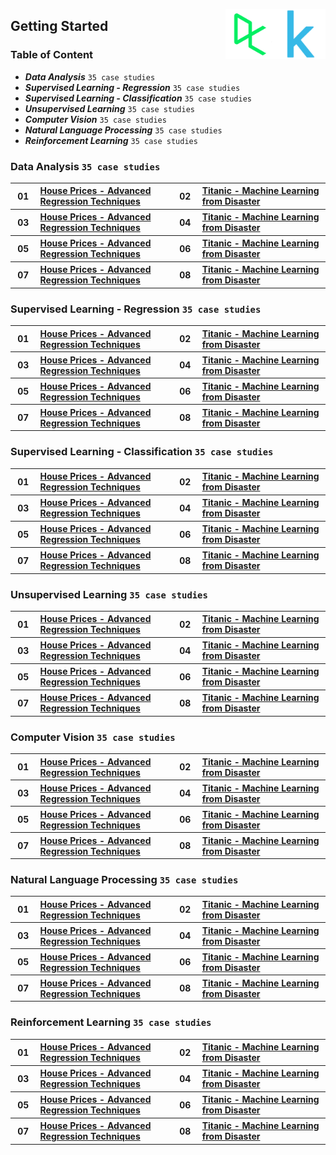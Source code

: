 <img align="right" width="80" src="/logos/kaggle.jpg"></img>
<img align="right" width="80" src="/logos/datacamp.jpg"></img>

## Getting Started

### Table of Content

- ***Data Analysis***                            `35 case studies`
- ***Supervised Learning - Regression***         `35 case studies`
- ***Supervised Learning - Classification***     `35 case studies`
- ***Unsupervised Learning***                    `35 case studies`
- ***Computer Vision***                          `35 case studies`
- ***Natural Language Processing***              `35 case studies`
- ***Reinforcement Learning***                   `35 case studies`

### Data Analysis `35 case studies`

<table>
    <tbody>
        <tr>
<th align="center" width="50px">01</th><th align="left" width="550px"><a href="https://www.kaggle.com/competitions/house-prices-advanced-regression-techniques/">House Prices - Advanced Regression Techniques</a></th>
<th align="center" width="50px">02</th><th align="left" width="550px"><a href="https://www.kaggle.com/competitions/titanic/">Titanic - Machine Learning from Disaster
</a></th>
        </tr>
        <tr>
<th align="center" width="50px">03</th><th align="left" width="550px"><a href="https://www.kaggle.com/competitions/house-prices-advanced-regression-techniques/">House Prices - Advanced Regression Techniques</a></th>
<th align="center" width="50px">04</th><th align="left" width="550px"><a href="https://www.kaggle.com/competitions/titanic/">Titanic - Machine Learning from Disaster
</a></th>
        </tr>
        <tr>
<th align="center" width="50px">05</th><th align="left" width="550px"><a href="https://www.kaggle.com/competitions/house-prices-advanced-regression-techniques/">House Prices - Advanced Regression Techniques</a></th>
<th align="center" width="50px">06</th><th align="left" width="550px"><a href="https://www.kaggle.com/competitions/titanic/">Titanic - Machine Learning from Disaster
</a></th>
        </tr>
        <tr>
<th align="center" width="50px">07</th><th align="left" width="550px"><a href="https://www.kaggle.com/competitions/house-prices-advanced-regression-techniques/">House Prices - Advanced Regression Techniques</a></th>
<th align="center" width="50px">08</th><th align="left" width="550px"><a href="https://www.kaggle.com/competitions/titanic/">Titanic - Machine Learning from Disaster
</a></th>
        </tr>
    </tbody>
</table>

### Supervised Learning - Regression `35 case studies`

<table>
    <tbody>
        <tr>
<th align="center" width="50px">01</th><th align="left" width="550px"><a href="https://www.kaggle.com/competitions/house-prices-advanced-regression-techniques/">House Prices - Advanced Regression Techniques</a></th>
<th align="center" width="50px">02</th><th align="left" width="550px"><a href="https://www.kaggle.com/competitions/titanic/">Titanic - Machine Learning from Disaster
</a></th>
        </tr>
        <tr>
<th align="center" width="50px">03</th><th align="left" width="550px"><a href="https://www.kaggle.com/competitions/house-prices-advanced-regression-techniques/">House Prices - Advanced Regression Techniques</a></th>
<th align="center" width="50px">04</th><th align="left" width="550px"><a href="https://www.kaggle.com/competitions/titanic/">Titanic - Machine Learning from Disaster
</a></th>
        </tr>
        <tr>
<th align="center" width="50px">05</th><th align="left" width="550px"><a href="https://www.kaggle.com/competitions/house-prices-advanced-regression-techniques/">House Prices - Advanced Regression Techniques</a></th>
<th align="center" width="50px">06</th><th align="left" width="550px"><a href="https://www.kaggle.com/competitions/titanic/">Titanic - Machine Learning from Disaster
</a></th>
        </tr>
        <tr>
<th align="center" width="50px">07</th><th align="left" width="550px"><a href="https://www.kaggle.com/competitions/house-prices-advanced-regression-techniques/">House Prices - Advanced Regression Techniques</a></th>
<th align="center" width="50px">08</th><th align="left" width="550px"><a href="https://www.kaggle.com/competitions/titanic/">Titanic - Machine Learning from Disaster
</a></th>
        </tr>
    </tbody>
</table>

### Supervised Learning - Classification `35 case studies`

<table>
    <tbody>
        <tr>
<th align="center" width="50px">01</th><th align="left" width="550px"><a href="https://www.kaggle.com/competitions/house-prices-advanced-regression-techniques/">House Prices - Advanced Regression Techniques</a></th>
<th align="center" width="50px">02</th><th align="left" width="550px"><a href="https://www.kaggle.com/competitions/titanic/">Titanic - Machine Learning from Disaster
</a></th>
        </tr>
        <tr>
<th align="center" width="50px">03</th><th align="left" width="550px"><a href="https://www.kaggle.com/competitions/house-prices-advanced-regression-techniques/">House Prices - Advanced Regression Techniques</a></th>
<th align="center" width="50px">04</th><th align="left" width="550px"><a href="https://www.kaggle.com/competitions/titanic/">Titanic - Machine Learning from Disaster
</a></th>
        </tr>
        <tr>
<th align="center" width="50px">05</th><th align="left" width="550px"><a href="https://www.kaggle.com/competitions/house-prices-advanced-regression-techniques/">House Prices - Advanced Regression Techniques</a></th>
<th align="center" width="50px">06</th><th align="left" width="550px"><a href="https://www.kaggle.com/competitions/titanic/">Titanic - Machine Learning from Disaster
</a></th>
        </tr>
        <tr>
<th align="center" width="50px">07</th><th align="left" width="550px"><a href="https://www.kaggle.com/competitions/house-prices-advanced-regression-techniques/">House Prices - Advanced Regression Techniques</a></th>
<th align="center" width="50px">08</th><th align="left" width="550px"><a href="https://www.kaggle.com/competitions/titanic/">Titanic - Machine Learning from Disaster
</a></th>
        </tr>
    </tbody>
</table>

### Unsupervised Learning `35 case studies`

<table>
    <tbody>
        <tr>
<th align="center" width="50px">01</th><th align="left" width="550px"><a href="https://www.kaggle.com/competitions/house-prices-advanced-regression-techniques/">House Prices - Advanced Regression Techniques</a></th>
<th align="center" width="50px">02</th><th align="left" width="550px"><a href="https://www.kaggle.com/competitions/titanic/">Titanic - Machine Learning from Disaster
</a></th>
        </tr>
        <tr>
<th align="center" width="50px">03</th><th align="left" width="550px"><a href="https://www.kaggle.com/competitions/house-prices-advanced-regression-techniques/">House Prices - Advanced Regression Techniques</a></th>
<th align="center" width="50px">04</th><th align="left" width="550px"><a href="https://www.kaggle.com/competitions/titanic/">Titanic - Machine Learning from Disaster
</a></th>
        </tr>
        <tr>
<th align="center" width="50px">05</th><th align="left" width="550px"><a href="https://www.kaggle.com/competitions/house-prices-advanced-regression-techniques/">House Prices - Advanced Regression Techniques</a></th>
<th align="center" width="50px">06</th><th align="left" width="550px"><a href="https://www.kaggle.com/competitions/titanic/">Titanic - Machine Learning from Disaster
</a></th>
        </tr>
        <tr>
<th align="center" width="50px">07</th><th align="left" width="550px"><a href="https://www.kaggle.com/competitions/house-prices-advanced-regression-techniques/">House Prices - Advanced Regression Techniques</a></th>
<th align="center" width="50px">08</th><th align="left" width="550px"><a href="https://www.kaggle.com/competitions/titanic/">Titanic - Machine Learning from Disaster
</a></th>
        </tr>
    </tbody>
</table>

### Computer Vision `35 case studies`

<table>
    <tbody>
        <tr>
<th align="center" width="50px">01</th><th align="left" width="550px"><a href="https://www.kaggle.com/competitions/house-prices-advanced-regression-techniques/">House Prices - Advanced Regression Techniques</a></th>
<th align="center" width="50px">02</th><th align="left" width="550px"><a href="https://www.kaggle.com/competitions/titanic/">Titanic - Machine Learning from Disaster
</a></th>
        </tr>
        <tr>
<th align="center" width="50px">03</th><th align="left" width="550px"><a href="https://www.kaggle.com/competitions/house-prices-advanced-regression-techniques/">House Prices - Advanced Regression Techniques</a></th>
<th align="center" width="50px">04</th><th align="left" width="550px"><a href="https://www.kaggle.com/competitions/titanic/">Titanic - Machine Learning from Disaster
</a></th>
        </tr>
        <tr>
<th align="center" width="50px">05</th><th align="left" width="550px"><a href="https://www.kaggle.com/competitions/house-prices-advanced-regression-techniques/">House Prices - Advanced Regression Techniques</a></th>
<th align="center" width="50px">06</th><th align="left" width="550px"><a href="https://www.kaggle.com/competitions/titanic/">Titanic - Machine Learning from Disaster
</a></th>
        </tr>
        <tr>
<th align="center" width="50px">07</th><th align="left" width="550px"><a href="https://www.kaggle.com/competitions/house-prices-advanced-regression-techniques/">House Prices - Advanced Regression Techniques</a></th>
<th align="center" width="50px">08</th><th align="left" width="550px"><a href="https://www.kaggle.com/competitions/titanic/">Titanic - Machine Learning from Disaster
</a></th>
        </tr>
    </tbody>
</table>

### Natural Language Processing `35 case studies`

<table>
    <tbody>
        <tr>
<th align="center" width="50px">01</th><th align="left" width="550px"><a href="https://www.kaggle.com/competitions/house-prices-advanced-regression-techniques/">House Prices - Advanced Regression Techniques</a></th>
<th align="center" width="50px">02</th><th align="left" width="550px"><a href="https://www.kaggle.com/competitions/titanic/">Titanic - Machine Learning from Disaster
</a></th>
        </tr>
        <tr>
<th align="center" width="50px">03</th><th align="left" width="550px"><a href="https://www.kaggle.com/competitions/house-prices-advanced-regression-techniques/">House Prices - Advanced Regression Techniques</a></th>
<th align="center" width="50px">04</th><th align="left" width="550px"><a href="https://www.kaggle.com/competitions/titanic/">Titanic - Machine Learning from Disaster
</a></th>
        </tr>
        <tr>
<th align="center" width="50px">05</th><th align="left" width="550px"><a href="https://www.kaggle.com/competitions/house-prices-advanced-regression-techniques/">House Prices - Advanced Regression Techniques</a></th>
<th align="center" width="50px">06</th><th align="left" width="550px"><a href="https://www.kaggle.com/competitions/titanic/">Titanic - Machine Learning from Disaster
</a></th>
        </tr>
        <tr>
<th align="center" width="50px">07</th><th align="left" width="550px"><a href="https://www.kaggle.com/competitions/house-prices-advanced-regression-techniques/">House Prices - Advanced Regression Techniques</a></th>
<th align="center" width="50px">08</th><th align="left" width="550px"><a href="https://www.kaggle.com/competitions/titanic/">Titanic - Machine Learning from Disaster
</a></th>
        </tr>
    </tbody>
</table>

### Reinforcement Learning `35 case studies`

<table>
    <tbody>
        <tr>
<th align="center" width="50px">01</th><th align="left" width="550px"><a href="https://www.kaggle.com/competitions/house-prices-advanced-regression-techniques/">House Prices - Advanced Regression Techniques</a></th>
<th align="center" width="50px">02</th><th align="left" width="550px"><a href="https://www.kaggle.com/competitions/titanic/">Titanic - Machine Learning from Disaster
</a></th>
        </tr>
        <tr>
<th align="center" width="50px">03</th><th align="left" width="550px"><a href="https://www.kaggle.com/competitions/house-prices-advanced-regression-techniques/">House Prices - Advanced Regression Techniques</a></th>
<th align="center" width="50px">04</th><th align="left" width="550px"><a href="https://www.kaggle.com/competitions/titanic/">Titanic - Machine Learning from Disaster
</a></th>
        </tr>
        <tr>
<th align="center" width="50px">05</th><th align="left" width="550px"><a href="https://www.kaggle.com/competitions/house-prices-advanced-regression-techniques/">House Prices - Advanced Regression Techniques</a></th>
<th align="center" width="50px">06</th><th align="left" width="550px"><a href="https://www.kaggle.com/competitions/titanic/">Titanic - Machine Learning from Disaster
</a></th>
        </tr>
        <tr>
<th align="center" width="50px">07</th><th align="left" width="550px"><a href="https://www.kaggle.com/competitions/house-prices-advanced-regression-techniques/">House Prices - Advanced Regression Techniques</a></th>
<th align="center" width="50px">08</th><th align="left" width="550px"><a href="https://www.kaggle.com/competitions/titanic/">Titanic - Machine Learning from Disaster
</a></th>
        </tr>
    </tbody>
</table>
